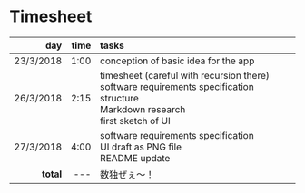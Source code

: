 # Timesheet
day | time | tasks
---:|---:|:---
23/3/2018 | 1:00 | conception of basic idea for the app
26/3/2018 | 2:15 | <span>timesheet (careful with recursion there)</br>software requirements specification structure<br/>Markdown research<br/>first sketch of UI</span>
27/3/2018 | 4:00 | <span>software requirements specification</br>UI draft as PNG file<br/>README update</span>
**total** | --- |数独ぜぇ～！
